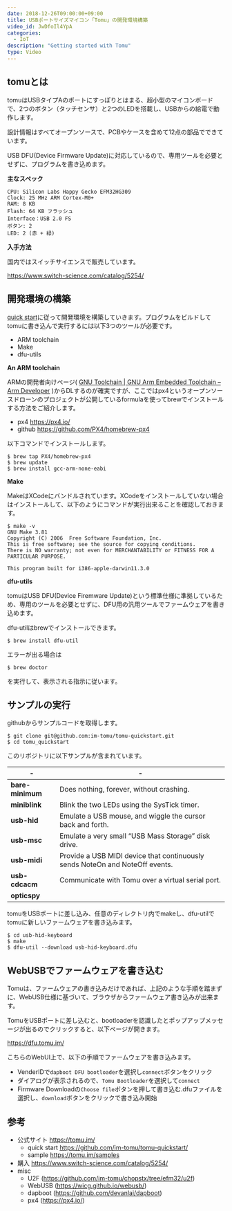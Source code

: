 ```yaml
---
date: 2018-12-26T09:00:00+09:00
title: USBポートサイズマイコン「Tomu」の開発環境構築
video_id: JwDfoIl4YpA
categories:
  - IoT
description: "Getting started with Tomu"
type: Video
---
```


## tomuとは

tomuはUSBタイプAのポートにすっぽりとはまる、超小型のマイコンボードで、2つのボタン（タッチセンサ）と2つのLEDを搭載し、USBからの給電で動作します。

設計情報はすべてオープンソースで、PCBやケースを含めて12点の部品でできています。

USB DFU(Device Firmware Update)に対応しているので、専用ツールを必要とせずに、プログラムを書き込めます。

**主なスペック** 

```
CPU: Silicon Labs Happy Gecko EFM32HG309
Clock: 25 MHz ARM Cortex-M0+
RAM: 8 KB
Flash: 64 KB フラッシュ
Interface：USB 2.0 FS
ボタン: 2
LED: 2 (赤 + 緑)
```

**入手方法**

国内ではスイッチサイエンスで販売しています。

https://www.switch-science.com/catalog/5254/



## 開発環境の構築

[quick start](https://github.com/im-tomu/tomu-quickstart/)に従って開発環境を構築していきます。プログラムをビルドしてtomuに書き込んで実行するには以下3つのツールが必要です。

- ARM toolchain
- Make
- dfu-utils

**An ARM toolchain**

ARMの開発者向けページ( [GNU Toolchain | GNU Arm Embedded Toolchain – Arm Developer](https://developer.arm.com/open-source/gnu-toolchain/gnu-rm) )からDLするのが確実ですが、ここではpx4というオープンソースドローンのプロジェクトが公開しているformulaを使ってbrewでインストールする方法をご紹介します。

- px4 <https://px4.io/>
- github <https://github.com/PX4/homebrew-px4>

以下コマンドでインストールします。

```
$ brew tap PX4/homebrew-px4
$ brew update
$ brew install gcc-arm-none-eabi
```

**Make**

MakeはXCodeにバンドルされています。XCodeをインストールしていない場合はインストールして、以下のようにコマンドが実行出来ることを確認しておきます。

```
$ make -v
GNU Make 3.81
Copyright (C) 2006  Free Software Foundation, Inc.
This is free software; see the source for copying conditions.
There is NO warranty; not even for MERCHANTABILITY or FITNESS FOR A
PARTICULAR PURPOSE.

This program built for i386-apple-darwin11.3.0
```

**dfu-utils**

tomuはUSB DFU(Device Firemware Update)という標準仕様に準拠しているため、専用のツールを必要とせずに、DFU用の汎用ツールでファームウェアを書き込めます。

dfu-utilはbrewでインストールできます。

```
$ brew install dfu-util
```

エラーが出る場合は

```
$ brew doctor
```

を実行して、表示される指示に従います。


## サンプルの実行

githubからサンプルコードを取得します。

```
$ git clone git@github.com:im-tomu/tomu-quickstart.git
$ cd tomu_quickstart
```

このリポジトリに以下サンプルが含まれています。

| - | - |
| ---------------- | ------------------------------------------------------------ |
| **bare-minimum** | Does nothing, forever, without crashing.                     |
| **miniblink**    | Blink the two LEDs using the SysTick timer.                  |
| **usb-hid**      | Emulate a USB mouse, and wiggle the cursor back and forth.   |
| **usb-msc**      | Emulate a very small “USB Mass Storage” disk drive.          |
| **usb-midi**     | Provide a USB MIDI device that continuously sends NoteOn and NoteOff events. |
| **usb-cdcacm**   | Communicate with Tomu over a virtual serial port.            |
| **opticspy**     |                                                              |



tomuをUSBポートに差し込み、任意のディレクトリ内でmakeし、dfu-utilでtomuに新しいファームウェアを書き込みます。

```
$ cd usb-hid-keyboard
$ make
$ dfu-util --download usb-hid-keyboard.dfu
```

## WebUSBでファームウェアを書き込む
Tomuは、ファームウェアの書き込みだけであれば、上記のような手順を踏まずに、WebUSB仕様に基づいて、ブラウザからファームウェア書き込みが出来ます。

TomuをUSBポートに差し込むと、bootloaderを認識したとポップアップメッセージが出るのでクリックすると、以下ページが開きます。

https://dfu.tomu.im/

こちらのWebUI上で、以下の手順でファームウェアを書き込みます。

- VenderIDで`dapboot DFU bootloader`を選択し`connect`ボタンをクリック
- ダイアログが表示されるので、`Tomu Bootloader`を選択して`connect`
- Firmware Downloadの`Choose file`ボタンを押して書き込む.dfuファイルを選択し、`download`ボタンをクリックで書き込み開始


## 参考

- 公式サイト <https://tomu.im/>
  - quick start <https://github.com/im-tomu/tomu-quickstart/>
  - sample <https://tomu.im/samples>
- 購入 https://www.switch-science.com/catalog/5254/
- misc
  - U2F (https://github.com/im-tomu/chopstx/tree/efm32/u2f)
  - WebUSB (https://wicg.github.io/webusb/)
  - dapboot (https://github.com/devanlai/dapboot)
  - px4 (https://px4.io/)
